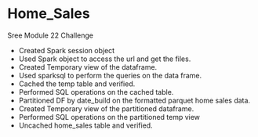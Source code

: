 # Home_Sales
Sree Module 22 Challenge
* Created Spark session object
* Used Spark object to access the url and get the files.
* Created Temporary view of the dataframe.
* Used sparksql to perform the queries on the data frame.
* Cached the temp table and verified.
* Performed SQL operations on the cached table.
* Partitioned DF by date_build on the formatted parquet home sales data.
* Created Temporary view of the partitioned dataframe.
* Performed SQL operations on the partitioned temp view
* Uncached home_sales table and verified.
